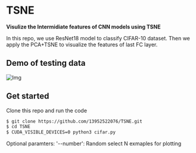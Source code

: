 # TSNE

__Visulize the Intermidiate features of CNN models using TSNE__

In this repo, we use ResNet18 model to classify CIFAR-10 dataset. Then we apply the PCA+TSNE to visualize the features of last FC layer.

## Demo of testing data
![Img](https://raw.githubusercontent.com/13952522076/TSNE/master/images/result.gif)

## Get started
Clone this repo and run the code
```bash
$ git clone https://github.com/13952522076/TSNE.git
$ cd TSNE
$ CUDA_VISIBLE_DEVICES=0 python3 cifar.py  
```
Optional paramters:
'--number': Random select N exmaples for plotting
